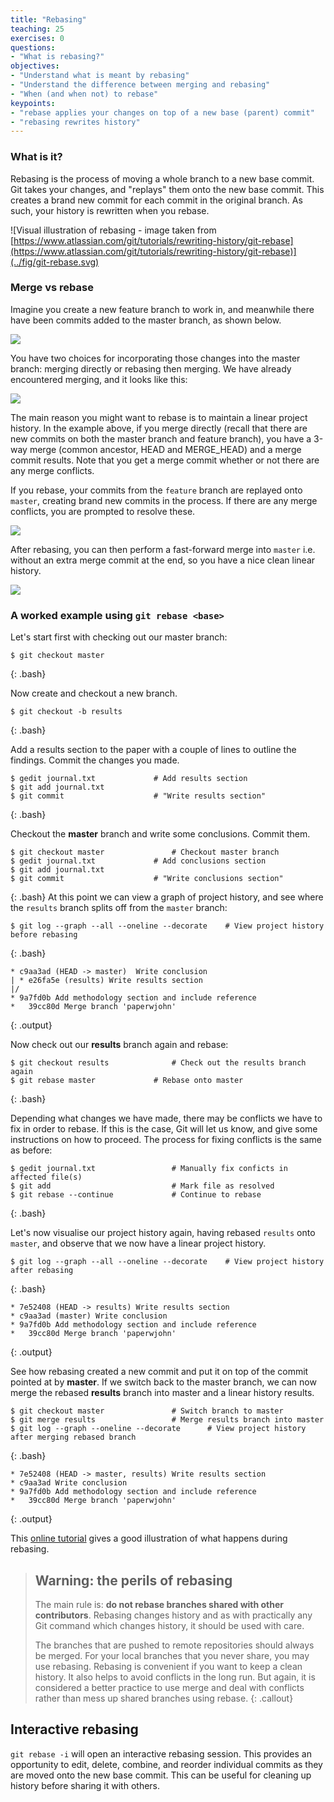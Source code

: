 ```yaml
---
title: "Rebasing"
teaching: 25
exercises: 0
questions:
- "What is rebasing?"
objectives:
- "Understand what is meant by rebasing"
- "Understand the difference between merging and rebasing"
- "When (and when not) to rebase"
keypoints:
- "rebase applies your changes on top of a new base (parent) commit"
- "rebasing rewrites history"
---
```


### What is it?
Rebasing is the process of moving a whole branch to a new base commit. 
Git takes your changes, and "replays" them onto the new base commit.
This creates a brand new commit for each commit in the original branch. 
As such, your history is rewritten when you rebase.

![Visual illustration of rebasing - image taken from [https://www.atlassian.com/git/tutorials/rewriting-history/git-rebase](https://www.atlassian.com/git/tutorials/rewriting-history/git-rebase)](../fig/git-rebase.svg)

### Merge vs rebase
Imagine you create a new feature branch to work in, and meanwhile there have been
commits added to the master branch, as shown below.

![](../fig/forked-history.svg)

You have two choices for incorporating those changes into the master branch:
merging directly or rebasing then merging. We have already encountered merging, and it looks like this:

![](../fig/merge-without-rebase.svg)

The main reason you might want to rebase is to maintain a linear project history. 
In the example above, if you merge directly (recall that there are new commits on 
both the master branch and feature branch), you have a 3-way merge 
(common ancestor, HEAD and MERGE_HEAD) and a merge commit results. 
Note that you get a merge commit whether or not there are any merge conflicts.

If you rebase, your commits from the `feature` branch are replayed onto `master`,
creating brand new commits in the process.
If there are any merge conflicts, you are prompted to resolve these. 

![](../fig/rebase-master.svg)

After rebasing, you can then perform a fast-forward merge into `master` i.e. without
an extra merge commit at the end, so you have a nice clean linear history.

![](../fig/rebase-then-merge.svg)

### A worked example using `git rebase <base>` 

Let's start first with checking out our master branch:

```
$ git checkout master
```
{: .bash}
	
Now create and checkout a new branch.

```
$ git checkout -b results
```
{: .bash}
	
Add a results section to the paper with a couple of lines to outline the findings.
Commit the changes you made.

```
$ gedit journal.txt				# Add results section
$ git add journal.txt
$ git commit					# "Write results section"
```
{: .bash}

Checkout the **master** branch and write some conclusions. Commit them.

```
$ git checkout master				# Checkout master branch
$ gedit journal.txt				# Add conclusions section
$ git add journal.txt
$ git commit					# "Write conclusions section"
```
{: .bash}
At this point we can view a graph of project history,
and see where the `results` branch splits off from the `master` branch:
```
$ git log --graph --all --oneline --decorate	# View project history before rebasing
```
{: .bash}
```
* c9aa3ad (HEAD -> master)  Write conclusion
| * e26fa5e (results) Write results section
|/
* 9a7fd0b Add methodology section and include reference
*   39cc80d Merge branch 'paperwjohn'

```
{: .output}

Now check out our **results** branch again and rebase:

```
$ git checkout results				# Check out the results branch again
$ git rebase master				# Rebase onto master
```
{: .bash}

Depending what changes we have made, there may be conflicts we have to fix in order to rebase.
If this is the case, Git will let us know, and give some instructions on how to proceed.
The process for fixing conflicts is the same as before:

```
$ gedit journal.txt      			# Manually fix conficts in affected file(s)
$ git add                			# Mark file as resolved
$ git rebase --continue  			# Continue to rebase
```
{: .bash}

Let's now visualise our project history again, having rebased `results` onto `master`,
and observe that we now have a linear project history.

```
$ git log --graph --all --oneline --decorate	# View project history after rebasing
```
{: .bash}

```
* 7e52408 (HEAD -> results) Write results section
* c9aa3ad (master) Write conclusion
* 9a7fd0b Add methodology section and include reference
*   39cc80d Merge branch 'paperwjohn'
```
{:  .output}

See how rebasing created a new commit and put it on
top of the commit pointed at by **master**.
If we switch back to the master branch, we can now merge the rebased **results** branch into
master and a linear history results.

```
$ git checkout master   			# Switch branch to master
$ git merge results     			# Merge results branch into master
$ git log --graph --oneline --decorate		# View project history after merging rebased branch
```
{: .bash}

```
* 7e52408 (HEAD -> master, results) Write results section
* c9aa3ad Write conclusion
* 9a7fd0b Add methodology section and include reference
*   39cc80d Merge branch 'paperwjohn'
```
{: .output}

This [online tutorial](https://www.atlassian.com/git/tutorials/rewriting-history/git-rebase)
gives a good illustration of what happens during rebasing.

> ## Warning: the perils of rebasing 
>
> The main rule is: **do not rebase branches shared with other contributors**.
> Rebasing changes history and as with practically any Git command which changes
> history, it should be used with care. 
> 
> The branches that are pushed to remote repositories should always be merged.
> For your local branches that you never share, you may use rebasing. Rebasing is
> convenient if you want to keep a clean history. It also helps to avoid
> conflicts in the long run. But again, it is considered a better practice to use
> merge and deal with conflicts rather than mess up shared branches using rebase.
{: .callout}

## Interactive rebasing
`git rebase -i` will open an interactive rebasing session. This provides an opportunity
to edit, delete, combine, and reorder individual commits as they are moved onto the new
base commit. This can be useful for cleaning up history before sharing it with others.
